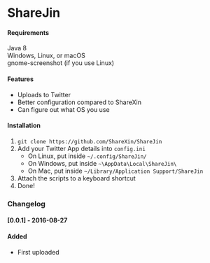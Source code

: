 # ShareJin

#### Requirements
Java 8  
Windows, Linux, or macOS    
gnome-screenshot (if you use Linux)  

#### Features
* Uploads to Twitter
* Better configuration compared to ShareXin
* Can figure out what OS you use

#### Installation
1. `git clone https://github.com/ShareXin/ShareJin`
2. Add your Twitter App details into `config.ini`  
   - On Linux, put inside `~/.config/ShareJin/`
   - On Windows, put inside `~\AppData\Local\ShareJin\`
   - On Mac, put inside `~/Library/Application Support/ShareJin`
4. Attach the scripts to a keyboard shortcut
5. Done!

### Changelog
#### [0.0.1] - 2016-08-27
#### Added
- First uploaded

